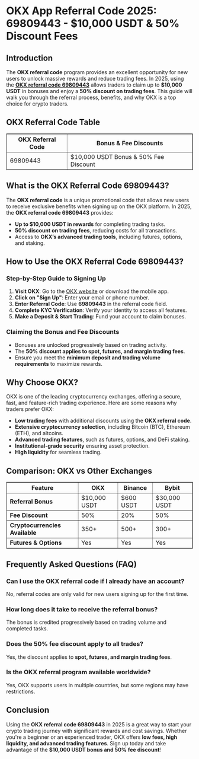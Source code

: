 <h1>OKX App Referral Code 2025: 69809443 - $10,000 USDT & 50% Discount Fees</h1>
<h2>Introduction</h2>
<p>The <strong>OKX referral code</strong> program provides an excellent opportunity for new users to unlock massive rewards and reduce trading fees. In 2025, using the <strong><a href="https://phemex.com/register?group=4944&referralCode=HMXFT5" target="_blank" rel="noopener noreferrer">OKX referral code 69809443</a></strong> allows traders to claim up to <strong>$10,000 USDT</strong> in bonuses and enjoy a <strong>50% discount on trading fees</strong>. This guide will walk you through the referral process, benefits, and why OKX is a top choice for crypto traders.</p>

<h2>OKX Referral Code Table</h2>
<table border="1">
    <tr>
        <th>OKX Referral Code</th>
        <th>Bonus & Fee Discounts</th>
    </tr>
    <tr>
        <td>69809443</td>
        <td>$10,000 USDT Bonus & 50% Fee Discount</td>
    </tr>
</table>

<h2>What is the OKX Referral Code 69809443?</h2>
<p>The <strong>OKX referral code</strong> is a unique promotional code that allows new users to receive exclusive benefits when signing up on the OKX platform. In 2025, the <strong>OKX referral code 69809443</strong> provides:</p>
<ul>
    <li><strong>Up to $10,000 USDT in rewards</strong> for completing trading tasks.</li>
    <li><strong>50% discount on trading fees</strong>, reducing costs for all transactions.</li>
    <li>Access to <strong>OKX’s advanced trading tools</strong>, including futures, options, and staking.</li>
</ul>

<h2>How to Use the OKX Referral Code 69809443?</h2>
<h3>Step-by-Step Guide to Signing Up</h3>
<ol>
    <li><strong>Visit OKX</strong>: Go to the <a href="https://www.okx.com">OKX website</a> or download the mobile app.</li>
    <li><strong>Click on "Sign Up"</strong>: Enter your email or phone number.</li>
    <li><strong>Enter Referral Code</strong>: Use <strong>69809443</strong> in the referral code field.</li>
    <li><strong>Complete KYC Verification</strong>: Verify your identity to access all features.</li>
    <li><strong>Make a Deposit & Start Trading</strong>: Fund your account to claim bonuses.</li>
</ol>

<h3>Claiming the Bonus and Fee Discounts</h3>
<ul>
    <li>Bonuses are unlocked progressively based on trading activity.</li>
    <li>The <strong>50% discount applies to spot, futures, and margin trading fees</strong>.</li>
    <li>Ensure you meet the <strong>minimum deposit and trading volume requirements</strong> to maximize rewards.</li>
</ul>

<h2>Why Choose OKX?</h2>
<p>OKX is one of the leading cryptocurrency exchanges, offering a secure, fast, and feature-rich trading experience. Here are some reasons why traders prefer OKX:</p>
<ul>
    <li><strong>Low trading fees</strong> with additional discounts using the <strong>OKX referral code</strong>.</li>
    <li><strong>Extensive cryptocurrency selection</strong>, including Bitcoin (BTC), Ethereum (ETH), and altcoins.</li>
    <li><strong>Advanced trading features</strong>, such as futures, options, and DeFi staking.</li>
    <li><strong>Institutional-grade security</strong> ensuring asset protection.</li>
    <li><strong>High liquidity</strong> for seamless trading.</li>
</ul>

<h2>Comparison: OKX vs Other Exchanges</h2>
<table border="1">
    <tr>
        <th>Feature</th>
        <th>OKX</th>
        <th>Binance</th>
        <th>Bybit</th>
    </tr>
    <tr>
        <td><strong>Referral Bonus</strong></td>
        <td>$10,000 USDT</td>
        <td>$600 USDT</td>
        <td>$30,000 USDT</td>
    </tr>
    <tr>
        <td><strong>Fee Discount</strong></td>
        <td>50%</td>
        <td>20%</td>
        <td>50%</td>
    </tr>
    <tr>
        <td><strong>Cryptocurrencies Available</strong></td>
        <td>350+</td>
        <td>500+</td>
        <td>300+</td>
    </tr>
    <tr>
        <td><strong>Futures & Options</strong></td>
        <td>Yes</td>
        <td>Yes</td>
        <td>Yes</td>
    </tr>
</table>

<h2>Frequently Asked Questions (FAQ)</h2>
<h3>Can I use the OKX referral code if I already have an account?</h3>
<p>No, referral codes are only valid for new users signing up for the first time.</p>

<h3>How long does it take to receive the referral bonus?</h3>
<p>The bonus is credited progressively based on trading volume and completed tasks.</p>

<h3>Does the 50% fee discount apply to all trades?</h3>
<p>Yes, the discount applies to <strong>spot, futures, and margin trading fees</strong>.</p>

<h3>Is the OKX referral program available worldwide?</h3>
<p>Yes, OKX supports users in multiple countries, but some regions may have restrictions.</p>

<h2>Conclusion</h2>
<p>Using the <strong>OKX referral code 69809443</strong> in 2025 is a great way to start your crypto trading journey with significant rewards and cost savings. Whether you're a beginner or an experienced trader, OKX offers <strong>low fees, high liquidity, and advanced trading features</strong>. Sign up today and take advantage of the <strong>$10,000 USDT bonus and 50% fee discount</strong>!</p>
